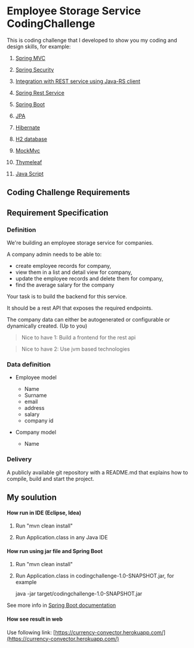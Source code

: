 # Employee Storage Service CodingChallenge

This is coding challenge that I developed to show you my coding and design skills, for example:

1. [Spring MVC](https://github.com/Vedenin/RestAndSpringMVC-CodingChallenge/tree/master/src/main/java/com/github/vedenin/codingchallenge/mvc)

2. [Spring Security](https://github.com/Vedenin/RestAndSpringMVC-CodingChallenge/blob/master/src/main/java/com/github/vedenin/codingchallenge/mvc/security/SpringSecurityConfiguration.java)

3. [Integration with REST service using Java-RS client](https://github.com/Vedenin/RestAndSpringMVC-CodingChallenge/tree/master/src/main/java/com/github/vedenin/codingchallenge/restclient)

4. [Spring Rest Service](https://github.com/Vedenin/RestAndSpringMVC-CodingChallenge/blob/master/src/main/java/com/github/vedenin/codingchallenge/mvc/controler/MainRestController.java) 

5. [Spring Boot](https://github.com/Vedenin/RestAndSpringMVC-CodingChallenge/blob/master/src/main/java/com/github/vedenin/codingchallenge/Application.java)

6. [JPA](https://github.com/Vedenin/RestAndSpringMVC-CodingChallenge/tree/master/src/main/java/com/github/vedenin/codingchallenge/persistence)

6. [Hibernate](https://github.com/Vedenin/RestAndSpringMVC-CodingChallenge/tree/master/src/main/java/com/github/vedenin/codingchallenge/persistence)  

7. [H2 database](https://github.com/Vedenin/RestAndSpringMVC-CodingChallenge/tree/master/src/main/java/com/github/vedenin/codingchallenge/persistence)  

8. [MockMvc](https://github.com/Vedenin/RestAndSpringMVC-CodingChallenge/tree/master/src/test/java/com.github.vedenin.codingchallenge)

9. [Thymeleaf](https://github.com/Vedenin/RestAndSpringMVC-CodingChallenge/tree/master/src/main/resources/templates)

10. [Java Script](https://github.com/Vedenin/RestAndSpringMVC-CodingChallenge/tree/master/src/main/resources/templates) 

## Coding Challenge Requirements 

## Requirement Specification

### Definition

We're building an employee storage service for companies. 

A company admin needs to be able to:
- create employee records for company,
- view them in a list and detail view for company, 
- update the employee records and delete them for company,
- find the average salary for the company

Your task is to build the backend for this service. 

It should be a rest API that exposes the required endpoints.

The company data can either be autogenerated or configurable or dynamically created. (Up to you)

> Nice to have 1: Build a frontend for the rest api

> Nice to have 2: Use jvm based technologies

### Data definition

- Employee model
  - Name
  - Surname
  - email
  - address
  - salary
  - company id
  
- Company model
  - Name

### Delivery

A publicly available git repository with a README.md that explains how to compile, build and start the project.

## My soulution 

#### How run in IDE (Eclipse, Idea)

1. Run 
     "mvn clean install"
     
2. Run Application.class in any Java IDE

#### How run using jar file and Spring Boot 
1. Run 
     "mvn clean install"
     
2. Run Application.class in codingchallenge-1.0-SNAPSHOT.jar, for example 

   java -jar target/codingchallenge-1.0-SNAPSHOT.jar
    
See more info in [Spring Boot documentation](http://docs.spring.io/spring-boot/docs/current/reference/html/using-boot-running-your-application.html)

#### How see result in web
Use following link: [https://currency-convector.herokuapp.com/](https://currency-convector.herokuapp.com/)

